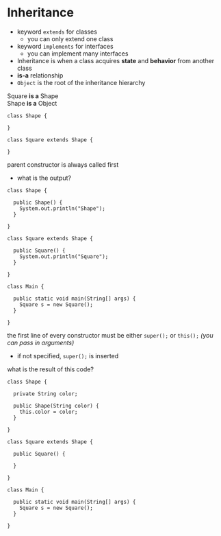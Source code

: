 # Inheritance
* keyword `extends` for classes
  * you can only extend one class
* keyword `implements` for interfaces
  * you can implement many interfaces
* Inheritance is when a class acquires **state** and **behavior** from another class
* **is-a** relationship
* `Object` is the root of the inheritance hierarchy

Square **is a** Shape  
Shape **is a** Object
```
class Shape {

}

class Square extends Shape {

}
```

parent constructor is always called first
* what is the output?

```
class Shape {

  public Shape() {
    System.out.println("Shape");
  }

}

class Square extends Shape {

  public Square() {
    System.out.println("Square");
  }

}

class Main {

  public static void main(String[] args) {
    Square s = new Square();
  }

}
```

the first line of every constructor must be either `super();` or `this();` *(you can pass in arguments)*
* if not specified, `super();` is inserted

what is the result of this code?

```
class Shape {

  private String color;

  public Shape(String color) {
    this.color = color;
  }

}

class Square extends Shape {

  public Square() {

  }

}

class Main {

  public static void main(String[] args) {
    Square s = new Square();
  }

}
```
